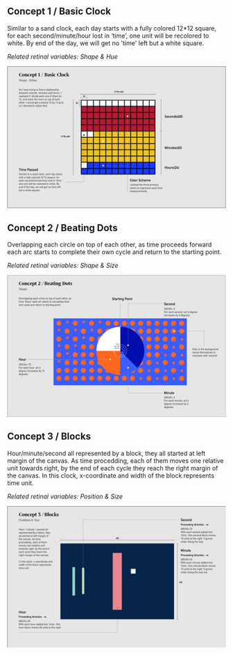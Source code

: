 ## Concept 1 / Basic Clock

Similar to a sand clock, each day starts with a fully colored 12*12 square, for each second/minute/hour lost in ‘time’, one unit will be recolored to white. By end of the day, we will get no 'time' left but a white square.

*Related retinal variables: Shape & Hue*

![](Sketch_1.jpg)

## Concept 2 / Beating Dots

Overlapping each circle on top of each other, as time proceeds forward each arc starts to complete their own cycle and return to the starting point.

*Related retinal variables: Shape & Size*

![](Sketch_2.jpg)

## Concept 3 / Blocks

Hour/minute/second all represented by a block, they all started at left margin of the canvas. As time procedding, each of them moves one relative unit towards right, by the end of each cycle they reach the right margin of the canvas. In this clock, x-coordinate and width of the block represents time unit. 

*Related retinal variables: Position & Size*

![](Sketch_3.jpg)
